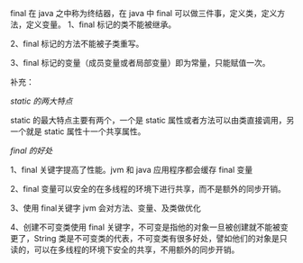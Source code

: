 final 在 java 之中称为终结器，在 java 中 final 可以做三件事，定义类，定义方法，定义变量。
1、final 标记的类不能被继承。

2、final 标记的方法不能被子类重写。

3、final 标记的变量（成员变量或者局部变量）即为常量，只能赋值一次。



补充：

*static 的两大特点*

static 的最大特点主要有两个，一个是 static 属性或者方法可以由类直接调用，另一个就是 static 属性十一个共享属性。

*final 的好处*

1、final 关键字提高了性能。jvm 和 java 应用程序都会缓存 final 变量

2、final 变量可以安全的在多线程的环境下进行共享，而不是额外的同步开销。

3、使用 final关键字 jvm 会对方法、变量、及类做优化

4、创建不可变类使用 final  关键字，不可变是指他的对象一旦被创建就不能被变更了，String 类是不可变类的代表，不可变类有很多好处，譬如他们的对象是只读的，可以在多线程的环境下安全的共享，不用额外的同步开销。